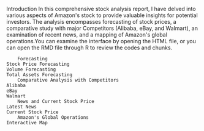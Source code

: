 Introduction
In this comprehensive stock analysis report, I have delved into various aspects of Amazon's stock to provide valuable insights for potential investors. The analysis encompasses forecasting of stock prices, a comparative study with major Competitors (Alibaba, eBay, and Walmart), an examination of recent news, and a mapping of Amazon's global operations.You can examine the interface by opening the HTML file, or you can open the RMD file through R to review the codes and chunks.
		
  
 	 	Forecasting
	Stock Price Forecasting
	Volume Forecasting
	Total Assets Forecasting 
		Comparative Analysis with Competitors
	Alibaba 
	eBay
	Walmart
		News and Current Stock Price
	Latest News 
	Current Stock Price
		Amazon's Global Operations
	Interactive Map
